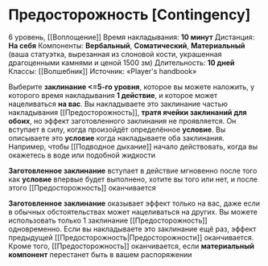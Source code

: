 # Предосторожность [Contingency]
6 уровень, [[Воплощение]]
Время накладывания: **10 минут**
Дистанция: **На себя**
Компоненты: **Вербальный**, **Соматический**, **Материальный** (ваша статуэтка, вырезанная из слоновой кости, украшенная драгоценными камнями и ценой 1500 зм)
Длительность: **10 дней**
Классы: [[Волшебник]]
Источник: «Player's handbook»

Выберите **заклинание <=5-го уровня**, которое вы можете наложить, у которого время накладывания **1 действие**, и которое может нацеливаться **на вас**. Вы накладываете это заклинание частью накладывания [[Предосторожность]], **тратя ячейки заклинаний для обоих**, но эффект заготовленного заклинания не проявляется. Он вступает в силу, когда произойдёт определённое **условие**. Вы описываете это **условие** когда накладываете оба заклинания. Например, чтобы [[Подводное дыхание]] начало действовать, когда вы окажетесь в воде или подобной жидкости

**Заготовленное заклинание** вступает в действие мгновенно после того как **условие** впервые будет выполнено, хотите вы того или нет, и после этого [[Предосторожность]] оканчивается

**Заготовленное заклинание** оказывает эффект только на вас, даже если в обычных обстоятельствах может нацеливаться на других. Вы можете использовать только 1 заклинание [[Предосторожность]] одновременно. Если вы накладываете это заклинание ещё раз, эффект предыдущей [[Предосторожность|Предосторожности]] оканчивается. Кроме того, [[Предосторожность]] оканчивается, если **материальный компонент** перестанет быть в вашем распоряжении